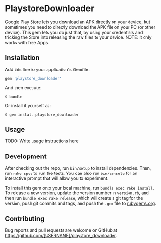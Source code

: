# PlaystoreDownloader

Google Play Store lets you download an APK directly on your device, but sometimes you need to directly download the APK file on your PC (or other device). This gem lets you do just that, by using your credentials and tricking the Store into releasing the raw files to your device.
NOTE: it only works with free Apps.

## Installation

Add this line to your application's Gemfile:

```ruby
gem 'playstore_downloader'
```

And then execute:

    $ bundle

Or install it yourself as:

    $ gem install playstore_downloader

## Usage

TODO: Write usage instructions here

## Development

After checking out the repo, run `bin/setup` to install dependencies. Then, run `rake spec` to run the tests. You can also run `bin/console` for an interactive prompt that will allow you to experiment.

To install this gem onto your local machine, run `bundle exec rake install`. To release a new version, update the version number in `version.rb`, and then run `bundle exec rake release`, which will create a git tag for the version, push git commits and tags, and push the `.gem` file to [rubygems.org](https://rubygems.org).

## Contributing

Bug reports and pull requests are welcome on GitHub at https://github.com/[USERNAME]/playstore_downloader.

